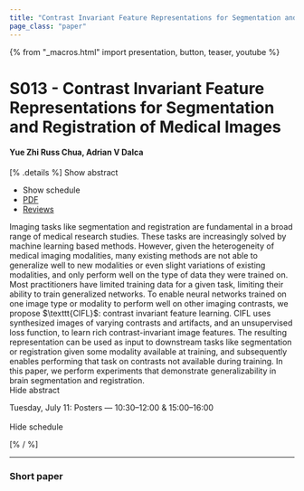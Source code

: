 ```yaml
---
title: "Contrast Invariant Feature Representations for Segmentation and Registration of Medical Images"
page_class: "paper"
---
```


{% from "_macros.html" import presentation, button, teaser, youtube %}

# S013 - Contrast Invariant Feature Representations for Segmentation and Registration of Medical Images

#### Yue Zhi Russ Chua, Adrian V Dalca

[% .details %]
<a class="toggle_visibility" data-selector=".abstract" data-level="3">Show abstract</a>
- <a class="toggle_visibility" data-selector=".schedule" data-level="3">Show schedule</a>
- <a href="https://openreview.net/pdf?id=2oCb0q5TA4Y">PDF</a>
- <a href="https://openreview.net/forum?id=2oCb0q5TA4Y">Reviews</a>

<p>
    <span class="abstract">
        Imaging tasks like segmentation and registration are fundamental in a broad range of medical research studies. These tasks are increasingly solved by machine learning based methods. However, given the heterogeneity of medical imaging modalities, many existing methods are not able to generalize well to new modalities or even slight variations of existing modalities, and only perform well on the type of data they were trained on. Most practitioners have limited training data for a given task, limiting their ability to train generalized networks. To enable neural networks trained on one image type or modality to perform well on other  imaging contrasts, we propose $\texttt{CIFL}$: contrast invariant feature learning. CIFL uses synthesized images of varying contrasts and artifacts, and an unsupervised loss function, to learn rich contrast-invariant image features. The resulting representation can be used as input to downstream tasks like segmentation or registration given some modality available at training, and subsequently enables performing that task on contrasts not available during training. In this paper, we perform experiments that demonstrate generalizability in brain segmentation and registration.
        <br>
        <span class="actions"><a class="toggle_visibility" data-level="2">Hide abstract</a></span>
    </span>
</p>

<p>
    <span class="schedule">
        Tuesday, July 11: Posters — 10:30–12:00 & 15:00–16:00<br>
        <br>
        <span class="actions"><a class="toggle_visibility" data-level="2">Hide schedule</a></span>
    </span>
</p>
[% / %]

---


### Short paper
